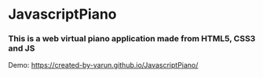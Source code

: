 # JavascriptPiano

### This is a web virtual piano application made from HTML5, CSS3 and JS
Demo: https://created-by-varun.github.io/JavascriptPiano/

